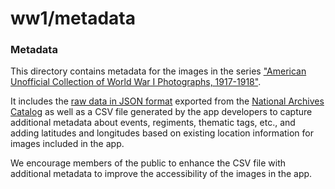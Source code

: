 # ww1/metadata

### Metadata

This directory contains metadata for the images in the series ["American Unofficial Collection of World War I Photographs, 1917-1918"](https://catalog.archives.gov/id/533461).

It includes the [raw data in JSON format](https://github.com/usnationalarchives/Wartime-Films-Project/blob/master/ww1/metadata/165-ww-catalog-export.zip) exported from the [National Archives Catalog](https://catalog.archives.gov/) as well as a CSV file generated by the app developers to capture additional metadata about events, regiments, thematic tags, etc., and adding latitudes and longitudes based on existing location information for images included in the app.

We encourage members of the public to enhance the CSV file with additional metadata to improve the accessibility of the images in the app.
